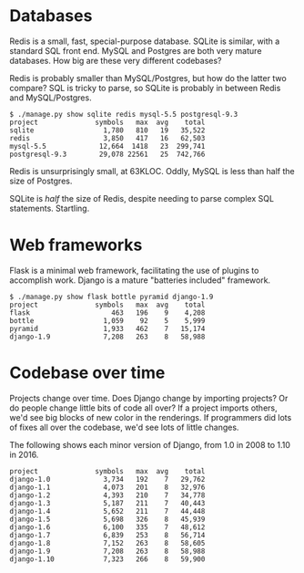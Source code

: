 # Databases

Redis is a small, fast, special-purpose database. SQLite is similar,
with a standard SQL front end.  MySQL and Postgres are both very
mature databases. How big are these very different codebases?

Redis is probably smaller than MySQL/Postgres, but how do the latter
two compare? SQL is tricky to parse, so SQLite is probably in between
Redis and MySQL/Postgres.

```
$ ./manage.py show sqlite redis mysql-5.5 postgresql-9.3
project              symbols   max  avg    total
sqlite                 1,780   810   19   35,522
redis                  3,850   417   16   62,503
mysql-5.5             12,664  1418   23  299,741
postgresql-9.3        29,078 22561   25  742,766
```

Redis is unsurprisingly small, at 63KLOC.  Oddly, MySQL is less than
half the size of Postgres.

SQLite is _half_ the size of Redis, despite needing to parse complex
SQL statements. Startling.

# Web frameworks

Flask is a minimal web framework, facilitating the use of plugins to
accomplish work.  Django is a mature "batteries included" framework.

```
$ ./manage.py show flask bottle pyramid django-1.9
project              symbols   max  avg    total
flask                    463   196    9    4,208
bottle                 1,059    92    5    5,999
pyramid                1,933   462    7   15,174
django-1.9             7,208   263    8   58,988
```

# Codebase over time

Projects change over time.  Does Django change by importing projects?
Or do people change little bits of code all over? If a project imports
others, we'd see big blocks of new color in the renderings. If
programmers did lots of fixes all over the codebase, we'd see lots of
little changes.

The following shows each minor version of Django, from 1.0 in 2008 to
1.10 in 2016.

```
project              symbols   max  avg    total
django-1.0             3,734   192    7   29,762
django-1.1             4,073   201    8   32,976
django-1.2             4,393   210    7   34,778
django-1.3             5,187   211    7   40,443
django-1.4             5,652   211    7   44,448
django-1.5             5,698   326    8   45,939
django-1.6             6,100   335    7   48,612
django-1.7             6,839   253    8   56,714
django-1.8             7,152   263    8   58,605
django-1.9             7,208   263    8   58,988
django-1.10            7,323   266    8   59,900
```
